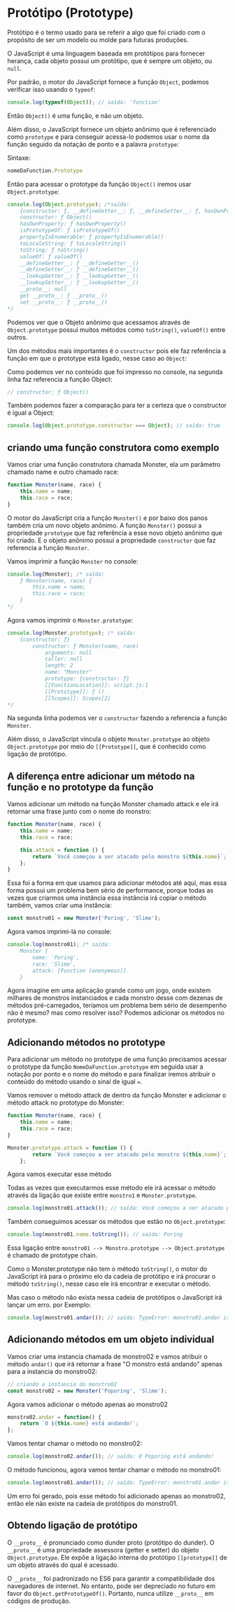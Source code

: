 # Protótipo (Prototype)

Protótipo é o termo usado para se referir a algo que foi criado com o propósito de ser um modelo ou molde para futuras produções.

O JavaScript é uma linguagem baseada em protótipos  para fornecer herança, cada objeto possui um protótipo, que é sempre um objeto, ou `null`.

Por padrão, o motor do JavaScript fornece a função `Object`, podemos verificar isso usando o `typeof`:

```js
console.log(typeof(Object)); // saída: 'function'
```

Então `Object()` é uma função, e não um objeto.

Além disso, o JavaScript fornece um objeto anônimo que é referenciado como `prototype` e para conseguir acessa-lo podemos usar o nome da função seguido da notação de ponto e a palavra `prototype`:

Sintaxe:

```js
nomeDaFunction.Prototype
```

Então para acessar o prototype da função `Object()` iremos usar `Object.prototype`:

```js
console.log(Object.prototype); /*saída:
    {constructor: ƒ, __defineGetter__: ƒ, __defineSetter__: ƒ, hasOwnProperty: ƒ, __lookupGetter__: ƒ, …}
    constructor: ƒ Object()
    hasOwnProperty: ƒ hasOwnProperty()
    isPrototypeOf: ƒ isPrototypeOf()
    propertyIsEnumerable: ƒ propertyIsEnumerable()
    toLocaleString: ƒ toLocaleString()
    toString: ƒ toString()
    valueOf: ƒ valueOf()
    __defineGetter__: ƒ __defineGetter__()
    __defineSetter__: ƒ __defineSetter__()
    __lookupGetter__: ƒ __lookupGetter__()
    __lookupSetter__: ƒ __lookupSetter__()
    __proto__: null
    get __proto__: ƒ __proto__()
    set __proto__: ƒ __proto__()
*/

```

Podemos ver que o Objeto anônimo que acessamos através de `Object.prototype` possui muitos métodos como `toString()`, `valueOf()` entre outros.

Um dos métodos mais importantes é o `constructor` pois ele faz referência a função em que o prototype está ligado, nesse caso ao `Object`:

Como podemos ver no conteúdo que foi impresso no console, na segunda linha faz referencia a função Object:

```js
// constructor: ƒ Object()
```

Também podemos fazer a comparação para ter a certeza que o constructor é igual a Object:

```js
console.log(Object.prototype.constructor === Object); // saída: true
```

## criando uma função construtora como exemplo

Vamos criar uma função construtora chamada Monster, ela um parâmetro chamado name e outro chamado race:

```js
function Monster(name, race) {
    this.name = name;
    this.race = race;
}
```

O motor do JavaScript cria a função `Monster()` e por baixo dos panos também cria um novo objeto anônimo. A função `Monster()` possui a propriedade `prototype` que faz referência a esse novo objeto anônimo que foi criado. E o objeto anônimo possui a propriedade `constructor` que faz referencia a função `Monster`.

Vamos imprimir a função `Monster` no console:

```js
console.log(Monster); /* saída:
    ƒ Monster(name, race) {
        this.name = name;
        this.race = race;
    }
*/
```

Agora vamos imprimir o `Monster.prototype`:

```js
console.log(Monster.prototype); /* saída:
    {constructor: ƒ}
        constructor: ƒ Monster(name, race)
            arguments: null
            caller: null
            length: 2
            name: "Monster"
            prototype: {constructor: ƒ}
            [[FunctionLocation]]: script.js:1
            [[Prototype]]: ƒ ()
            [[Scopes]]: Scopes[2]
*/
```

Na segunda linha podemos ver o `constructor` fazendo a referencia a função `Monster`.

Além disso, o JavaScript vincula o objeto `Monster.prototype` ao  objeto `Object.prototype` por meio do `[[Prototype]]`, que é conhecido como ligação de protótipo.

## A diferença entre adicionar um método na função e no prototype da função

Vamos adicionar um método na função Monster chamado attack e ele irá retornar uma frase junto com o nome do monstro:

```js
function Monster(name, race) {
    this.name = name;
    this.race = race;

    this.attack = function () {
        return `Você começou a ser atacado pelo monstro ${this.name}`;
    };
}
```

Essa foi a forma em que usamos para adicionar métodos até aqui, mas essa forma possui um problema bem sério de performance, porque todas as vezes que criarmos uma instância essa instância irá copiar o método também, vamos criar uma instância:

```js
const monstro01 = new Monster('Poring', 'Slime');
```

Agora vamos imprimi-lá no console:

```js
console.log(monstro01); /* saída:
    Monster {
        name: 'Poring',
        race: 'Slime',
        attack: [Function (anonymous)]
    }
```

Agora imagine em uma aplicação grande como um jogo, onde existem milhares de monstros instanciados e cada monstro desse com dezenas de métodos pré-carregados, teríamos um problema bem sério de desempenho não é mesmo? mas como resolver isso? Podemos adicionar os métodos no prototype.

## Adicionando métodos no prototype

Para adicionar um método no prototype de uma função precisamos acessar o  prototype da função `NomeDaFunction.prototype` em seguida usar a notação por ponto e o nome do método e para finalizar iremos atribuir o conteúdo do método usando o sinal de igual `=`.

Vamos remover o método attack de dentro da função Monster e adicionar o método attack no prototype do Monster:

```js
function Monster(name, race) {
    this.name = name;
    this.race = race;
}

Monster.prototype.attack = function () {
        return `Você começou a ser atacado pelo monstro ${this.name}`;
    };
```

Agora vamos executar esse método

Todas as vezes que executarmos esse método ele irá acessar o método através da ligação que existe entre `monstro1` e `Monster.prototype`.

```js
console.log(monstro01.attack()); // saída: Você começou a ser atacado pelo monstro Poring
```

Também conseguimos acessar os métodos que estão no `Object.prototype`:

```js
console.log(monstro01.name.toString()); // saída: Poring
```

Essa ligação entre `monstro01 --> Monstro.prototype --> Object.prototype` é chamado de prototype chain.

Como o Monster.prototype não tem o método `toString()`, o motor do JavaScript irá para o próximo elo da cadeia de protótipo e irá procurar o método `toString()`, nesse caso ele irá encontrar e executar o método.

Mas caso o método não exista nessa cadeia de protótipos o JavaScript irá lançar um erro. por Exemplo:

```js
console.log(monstro01.andar()); // saída: TypeError: monstro01.andar is not a function
```

## Adicionando métodos em um objeto individual

Vamos criar uma instancia chamada de monstro02 e vamos atribuir o método `andar()` que irá retornar a frase "O monstro está andando" apenas para a instancia do monstro02:

```js
// criando a instancia do monstro02
const monstro02 = new Monster('Poporing', 'Slime');
```

Agora vamos adicionar o método apenas ao monstro02

```js
monstro02.andar = function() {
    return `O ${this.name} está andando!`;
};
```

Vamos tentar chamar o método no monstro02:

```js
console.log(monstro02.andar()); // saída: O Poporing está andando!
```

O método funcionou, agora vamos tentar chamar o método no monstro01:

```js
console.log(monstro01.andar()); // saída: TypeError: monstro01.andar is not a function
```

Um erro foi gerado, pois esse método foi adicionado apenas ao monstro02, então ele não existe na cadeia de protótipos do monstro01.

## Obtendo ligação de protótipo

O `__proto__` é pronunciado como dunder proto (protótipo do dunder). O `__proto__` é uma propriedade assessora (getter e setter) do objeto `Object.prototype`. Ele expõe a ligação interna do protótipo `[[prototype]]` de um objeto através do qual é acessado.

O `__proto__` foi padronizado no ES6 para garantir a compatibilidade dos navegadores de internet. No entanto, pode ser depreciado no futuro em favor do `Object.getPrototypeOf()`. Portanto, nunca utilize `__proto__` em códigos de produção.
